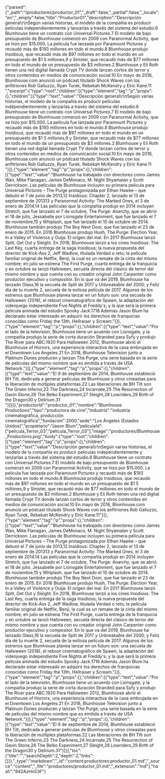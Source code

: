 {"parsed":{"_path":"/productores/productor_01","_draft":false,"_partial":false,"_locale":"en","_empty":false,"title":"Productor01","description":"Descripción general\r\nSegún varias historias, el modelo de la compañía es producir películas independientemente y lanzarlas a través del sistema del estudio.6​ Blumhouse tiene un contrato con Universal Pictures.7​ El modelo de bajo presupuesto de Blumhouse comenzó en 2009 con Paranormal Activity, que se hizo por $15.000. La película fue lanzada por Paramount Pictures y recaudó más de $193 millones en todo el mundo.8​ Blumhouse produjo Insidious, que recaudó más de $97 millones en todo el mundo en un presupuesto de $1 5 millones,9​ y Sinister, que recaudó más de $77 millones en todo el mundo de un presupuesto de $3 millones.2​ Blumhouse y Eli Roth tienen una red digital llamada Crypt TV donde lanzan cortos de terror y otros contenidos en medios de comunicación social.10​ En mayo de 2016, Blumhouse.com anunció un pódcast titulado Shock Waves con los anfitriones Rob Galluzzo, Ryan Turek, Rebekah McKendry y Elric Kane.11​","excerpt":{"type":"root","children":[{"type":"element","tag":"p","props":{},"children":[{"type":"text","value":"Descripción general\r\nSegún varias historias, el modelo de la compañía es producir películas independientemente y lanzarlas a través del sistema del estudio.6​ Blumhouse tiene un contrato con Universal Pictures.7​ El modelo de bajo presupuesto de Blumhouse comenzó en 2009 con Paranormal Activity, que se hizo por $15.000. La película fue lanzada por Paramount Pictures y recaudó más de $193 millones en todo el mundo.8​ Blumhouse produjo Insidious, que recaudó más de $97 millones en todo el mundo en un presupuesto de $1 5 millones,9​ y Sinister, que recaudó más de $77 millones en todo el mundo de un presupuesto de $3 millones.2​ Blumhouse y Eli Roth tienen una red digital llamada Crypt TV donde lanzan cortos de terror y otros contenidos en medios de comunicación social.10​ En mayo de 2016, Blumhouse.com anunció un pódcast titulado Shock Waves con los anfitriones Rob Galluzzo, Ryan Turek, Rebekah McKendry y Elric Kane.11​"}]},{"type":"element","tag":"p","props":{},"children":[{"type":"text","value":"Blumhouse ha trabajado con directores como James Wan, Mike Flanagan, James DeMonaco, M. Night Shyamalan y Scott Derrickson. Las películas de Blumhouse incluyen su primera película para Universal Pictures – The Purge protagonizada por Ethan Hawke – que debutó el 7 de junio de 2013,12​ Insidious: Chapter 2, lanzado el 13 de septiembre de 201313​ y Paranormal Activity: The Marked Ones, el 3 de enero de 2014.14​ Las películas que la compañía produjo en 2014 incluyen Stretch, que fue lanzado el 7 de octubre, The Purge: Anarchy, que se abrió el 18 de julio, Jessabelle por Lionsgate Entertainment, que fue lanzado el 7 de noviembre,15​ y Whiplash, que fue lanzado el 10 de octubre de 2014. Blumhouse también produjo The Boy Next Door, que fue lanzado el 23 de enero de 2015. En 2016 Blumhouse produjo Hush, The Purge: Election Year, In a Valley of Violence y Ouija: El origen del mal. En 2017 Blumhouse lanzó Split, Get Out y Sleight. En 2018, Blumhouse lanzó a los cines Insidious: The Last Key, cuarta entrega de la saga Insidious; la nueva propuesta del director de Kick-Ass 2, Jeff Wadlow, titulada Verdad o reto; la película familiar original de Netflix, Benji, la cual es un remake de la cinta del mismo nombre; en julio se estrena The First Purge, cuarta entrega de la franquicia y en octubre se lanzó Halloween, secuela directa del clásico de terror del mismo nombre y que cuenta con su creador original John Carpenter como productor ejecutivo y compositor. En lo que va del 2019, Blumhouse ha lanzado Glass,16​ la secuela de Split de 2017 y Unbreakable del 2000; y Feliz día de tu muerte 2, secuela de la exitosa película de 2017. Algunos de los estrenos que Blumhouse planea lanzar en un futuro son: una secuela de Halloween (2018), el reboot cinematográfico de Spawn, la adaptación del videojuego independiente Five Nights at Freddy's; y la que será la primera película animada del estudio Spooky Jack.17​18​ Además Jason Blum ha declarado estar interesado en adquirir los derechos de franquicias conocidas como Friday the 13th, Hellraiser y Scream."}]},{"type":"element","tag":"p","props":{},"children":[{"type":"text","value":"Por el lado de la televisión, Blumhouse tiene un acuerdo con Lionsgate, y la compañía produjo la serie de corta duración Stranded para Syfy y produjo The River para ABC.19​20​ Para Halloween 2012, Blumhouse abrió el Blumhouse of Horrors, una experiencia interactiva de la casa embrujada en el Downtown Los Angeles.21​ En 2018, Blumhouse Television junto a Platinum Dunes producen y lanzan The Purge, una serie basada en la serie de películas del mismo nombre que es emitida a través de USA Network."}]},{"type":"element","tag":"p","props":{},"children":[{"type":"text","value":"El 9 de septiembre de 2014, Blumhouse estableció BH Tilt, dedicada a generar películas de Blumhouse y otros cineastas para la liberación de múltiples plataformas.22​ Las liberaciones de BH Tilt son The Green Inferno,23​ The Darkness,24​ Incarnate,25​ The Resurrection of Gavin Stone,26​ The Belko Experiment,27​ Sleight,28​ Lowriders,29​ Birth of the Dragon30​ y Delirium.31​"}]}]},"productorId":"productor_01","nombre":"Blumhouse Productions","tipo":"productora de cine","industria":"industria cinematográfica, producción cinematográfica","fundacion":2000,"sede":"Los Ángeles (Estados Unidos)","propietario":"Jason Blum","peliculaId":["pelicula_Terror_03","pelicula_Terror_03"],"image":"productores/Blumhouse_Productions.png","body":{"type":"root","children":[{"type":"element","tag":"p","props":{},"children":[{"type":"text","value":"Descripción general\r\nSegún varias historias, el modelo de la compañía es producir películas independientemente y lanzarlas a través del sistema del estudio.6​ Blumhouse tiene un contrato con Universal Pictures.7​ El modelo de bajo presupuesto de Blumhouse comenzó en 2009 con Paranormal Activity, que se hizo por $15.000. La película fue lanzada por Paramount Pictures y recaudó más de $193 millones en todo el mundo.8​ Blumhouse produjo Insidious, que recaudó más de $97 millones en todo el mundo en un presupuesto de $1 5 millones,9​ y Sinister, que recaudó más de $77 millones en todo el mundo de un presupuesto de $3 millones.2​ Blumhouse y Eli Roth tienen una red digital llamada Crypt TV donde lanzan cortos de terror y otros contenidos en medios de comunicación social.10​ En mayo de 2016, Blumhouse.com anunció un pódcast titulado Shock Waves con los anfitriones Rob Galluzzo, Ryan Turek, Rebekah McKendry y Elric Kane.11​"}]},{"type":"element","tag":"p","props":{},"children":[{"type":"text","value":"Blumhouse ha trabajado con directores como James Wan, Mike Flanagan, James DeMonaco, M. Night Shyamalan y Scott Derrickson. Las películas de Blumhouse incluyen su primera película para Universal Pictures – The Purge protagonizada por Ethan Hawke – que debutó el 7 de junio de 2013,12​ Insidious: Chapter 2, lanzado el 13 de septiembre de 201313​ y Paranormal Activity: The Marked Ones, el 3 de enero de 2014.14​ Las películas que la compañía produjo en 2014 incluyen Stretch, que fue lanzado el 7 de octubre, The Purge: Anarchy, que se abrió el 18 de julio, Jessabelle por Lionsgate Entertainment, que fue lanzado el 7 de noviembre,15​ y Whiplash, que fue lanzado el 10 de octubre de 2014. Blumhouse también produjo The Boy Next Door, que fue lanzado el 23 de enero de 2015. En 2016 Blumhouse produjo Hush, The Purge: Election Year, In a Valley of Violence y Ouija: El origen del mal. En 2017 Blumhouse lanzó Split, Get Out y Sleight. En 2018, Blumhouse lanzó a los cines Insidious: The Last Key, cuarta entrega de la saga Insidious; la nueva propuesta del director de Kick-Ass 2, Jeff Wadlow, titulada Verdad o reto; la película familiar original de Netflix, Benji, la cual es un remake de la cinta del mismo nombre; en julio se estrena The First Purge, cuarta entrega de la franquicia y en octubre se lanzó Halloween, secuela directa del clásico de terror del mismo nombre y que cuenta con su creador original John Carpenter como productor ejecutivo y compositor. En lo que va del 2019, Blumhouse ha lanzado Glass,16​ la secuela de Split de 2017 y Unbreakable del 2000; y Feliz día de tu muerte 2, secuela de la exitosa película de 2017. Algunos de los estrenos que Blumhouse planea lanzar en un futuro son: una secuela de Halloween (2018), el reboot cinematográfico de Spawn, la adaptación del videojuego independiente Five Nights at Freddy's; y la que será la primera película animada del estudio Spooky Jack.17​18​ Además Jason Blum ha declarado estar interesado en adquirir los derechos de franquicias conocidas como Friday the 13th, Hellraiser y Scream."}]},{"type":"element","tag":"p","props":{},"children":[{"type":"text","value":"Por el lado de la televisión, Blumhouse tiene un acuerdo con Lionsgate, y la compañía produjo la serie de corta duración Stranded para Syfy y produjo The River para ABC.19​20​ Para Halloween 2012, Blumhouse abrió el Blumhouse of Horrors, una experiencia interactiva de la casa embrujada en el Downtown Los Angeles.21​ En 2018, Blumhouse Television junto a Platinum Dunes producen y lanzan The Purge, una serie basada en la serie de películas del mismo nombre que es emitida a través de USA Network."}]},{"type":"element","tag":"p","props":{},"children":[{"type":"text","value":"El 9 de septiembre de 2014, Blumhouse estableció BH Tilt, dedicada a generar películas de Blumhouse y otros cineastas para la liberación de múltiples plataformas.22​ Las liberaciones de BH Tilt son The Green Inferno,23​ The Darkness,24​ Incarnate,25​ The Resurrection of Gavin Stone,26​ The Belko Experiment,27​ Sleight,28​ Lowriders,29​ Birth of the Dragon30​ y Delirium.31​"}]}],"toc":{"title":"","searchDepth":2,"depth":2,"links":[]}},"_type":"markdown","_id":"content:productores:productor_01.md","_source":"content","_file":"productores/productor_01.md","_extension":"md"},"hash":"942AzHn53F"}